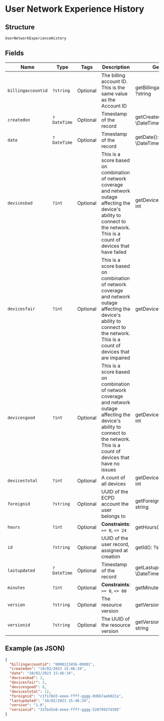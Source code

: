 
# User Network Experience History

## Structure

`UserNetworkExperienceHistory`

## Fields

| Name | Type | Tags | Description | Getter | Setter |
|  --- | --- | --- | --- | --- | --- |
| `billingaccountid` | `?string` | Optional | The billing account ID. This is the same value as the Account ID | getBillingaccountid(): ?string | setBillingaccountid(?string billingaccountid): void |
| `createdon` | `?DateTime` | Optional | Timestamp of the record | getCreatedon(): ?\DateTime | setCreatedon(?\DateTime createdon): void |
| `date` | `?DateTime` | Optional | Timestamp of the record | getDate(): ?\DateTime | setDate(?\DateTime date): void |
| `devicesbad` | `?int` | Optional | This is a score based on combination of network coverage and network outage affecting the device's ability to connect to the network. This is a count of devices that have failed | getDevicesbad(): ?int | setDevicesbad(?int devicesbad): void |
| `devicesfair` | `?int` | Optional | This is a score based on combination of network coverage and network outage affecting the device's ability to connect to the network. This is a count of devices that are impaired | getDevicesfair(): ?int | setDevicesfair(?int devicesfair): void |
| `devicesgood` | `?int` | Optional | This is a score based on combination of network coverage and network outage affecting the device's ability to connect to the network. This is a count of devices that have no issues | getDevicesgood(): ?int | setDevicesgood(?int devicesgood): void |
| `devicestotal` | `?int` | Optional | A count of all devices | getDevicestotal(): ?int | setDevicestotal(?int devicestotal): void |
| `foreignid` | `?string` | Optional | UUID of the ECPD account the user belongs to | getForeignid(): ?string | setForeignid(?string foreignid): void |
| `hours` | `?int` | Optional | **Constraints**: `>= 0`, `<= 24` | getHours(): ?int | setHours(?int hours): void |
| `id` | `?string` | Optional | UUID of the user record, assigned at creation | getId(): ?string | setId(?string id): void |
| `lastupdated` | `?DateTime` | Optional | Timestamp of the record | getLastupdated(): ?\DateTime | setLastupdated(?\DateTime lastupdated): void |
| `minutes` | `?int` | Optional | **Constraints**: `>= 0`, `<= 60` | getMinutes(): ?int | setMinutes(?int minutes): void |
| `version` | `?string` | Optional | The resource version | getVersion(): ?string | setVersion(?string version): void |
| `versionid` | `?string` | Optional | The UUID of the resource version | getVersionid(): ?string | setVersionid(?string versionid): void |

## Example (as JSON)

```json
{
  "billingaccountid": "0000123456-00001",
  "createdon": "10/02/2023 15:46:34",
  "date": "10/02/2023 15:46:34",
  "devicesbad": 2,
  "devicesfair": 2,
  "devicesgood": 8,
  "devicestotal": 12,
  "foreignid": "c1f178d3-eeee-ffff-gggg-0d6b7ae6022a",
  "lastupdated": "10/02/2023 15:46:34",
  "version": "1.0",
  "versionid": "337bd2e8-eeee-ffff-gggg-5207992fd395"
}
```

